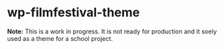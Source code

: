 # wp-filmfestival-theme

**Note:** This is a work in progress. It is not ready for production and it soely used as a theme for a school project.
